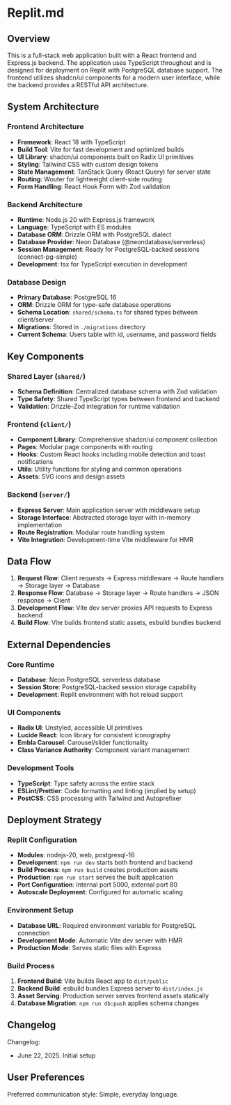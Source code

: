 # Replit.md

## Overview

This is a full-stack web application built with a React frontend and Express.js backend. The application uses TypeScript throughout and is designed for deployment on Replit with PostgreSQL database support. The frontend utilizes shadcn/ui components for a modern user interface, while the backend provides a RESTful API architecture.

## System Architecture

### Frontend Architecture
- **Framework**: React 18 with TypeScript
- **Build Tool**: Vite for fast development and optimized builds
- **UI Library**: shadcn/ui components built on Radix UI primitives
- **Styling**: Tailwind CSS with custom design tokens
- **State Management**: TanStack Query (React Query) for server state
- **Routing**: Wouter for lightweight client-side routing
- **Form Handling**: React Hook Form with Zod validation

### Backend Architecture
- **Runtime**: Node.js 20 with Express.js framework
- **Language**: TypeScript with ES modules
- **Database ORM**: Drizzle ORM with PostgreSQL dialect
- **Database Provider**: Neon Database (@neondatabase/serverless)
- **Session Management**: Ready for PostgreSQL-backed sessions (connect-pg-simple)
- **Development**: tsx for TypeScript execution in development

### Database Design
- **Primary Database**: PostgreSQL 16
- **ORM**: Drizzle ORM for type-safe database operations
- **Schema Location**: `shared/schema.ts` for shared types between client/server
- **Migrations**: Stored in `./migrations` directory
- **Current Schema**: Users table with id, username, and password fields

## Key Components

### Shared Layer (`shared/`)
- **Schema Definition**: Centralized database schema with Zod validation
- **Type Safety**: Shared TypeScript types between frontend and backend
- **Validation**: Drizzle-Zod integration for runtime validation

### Frontend (`client/`)
- **Component Library**: Comprehensive shadcn/ui component collection
- **Pages**: Modular page components with routing
- **Hooks**: Custom React hooks including mobile detection and toast notifications
- **Utils**: Utility functions for styling and common operations
- **Assets**: SVG icons and design assets

### Backend (`server/`)
- **Express Server**: Main application server with middleware setup
- **Storage Interface**: Abstracted storage layer with in-memory implementation
- **Route Registration**: Modular route handling system
- **Vite Integration**: Development-time Vite middleware for HMR

## Data Flow

1. **Request Flow**: Client requests → Express middleware → Route handlers → Storage layer → Database
2. **Response Flow**: Database → Storage layer → Route handlers → JSON response → Client
3. **Development Flow**: Vite dev server proxies API requests to Express backend
4. **Build Flow**: Vite builds frontend static assets, esbuild bundles backend

## External Dependencies

### Core Runtime
- **Database**: Neon PostgreSQL serverless database
- **Session Store**: PostgreSQL-backed session storage capability
- **Development**: Replit environment with hot reload support

### UI Components
- **Radix UI**: Unstyled, accessible UI primitives
- **Lucide React**: Icon library for consistent iconography
- **Embla Carousel**: Carousel/slider functionality
- **Class Variance Authority**: Component variant management

### Development Tools
- **TypeScript**: Type safety across the entire stack
- **ESLint/Prettier**: Code formatting and linting (implied by setup)
- **PostCSS**: CSS processing with Tailwind and Autoprefixer

## Deployment Strategy

### Replit Configuration
- **Modules**: nodejs-20, web, postgresql-16
- **Development**: `npm run dev` starts both frontend and backend
- **Build Process**: `npm run build` creates production assets
- **Production**: `npm run start` serves the built application
- **Port Configuration**: Internal port 5000, external port 80
- **Autoscale Deployment**: Configured for automatic scaling

### Environment Setup
- **Database URL**: Required environment variable for PostgreSQL connection
- **Development Mode**: Automatic Vite dev server with HMR
- **Production Mode**: Serves static files with Express

### Build Process
1. **Frontend Build**: Vite builds React app to `dist/public`
2. **Backend Build**: esbuild bundles Express server to `dist/index.js`
3. **Asset Serving**: Production server serves frontend assets statically
4. **Database Migration**: `npm run db:push` applies schema changes

## Changelog

Changelog:
- June 22, 2025. Initial setup

## User Preferences

Preferred communication style: Simple, everyday language.